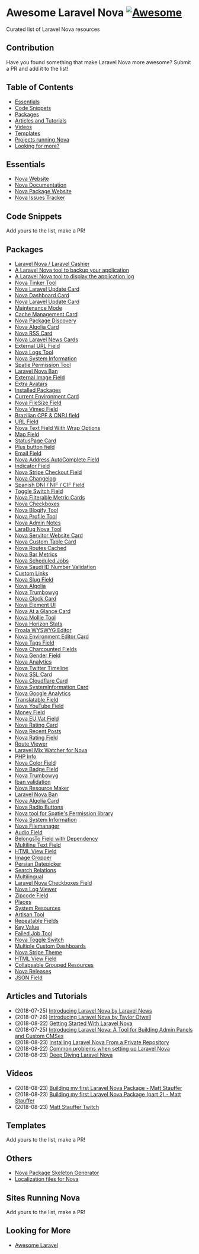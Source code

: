 # Awesome Laravel Nova [![Awesome](https://cdn.rawgit.com/sindresorhus/awesome/d7305f38d29fed78fa85652e3a63e154dd8e8829/media/badge.svg)](https://github.com/sindresorhus/awesome)

Curated list of Laravel Nova resources

## Contribution
Have you found something that make Laravel Nova more awesome? Submit a PR and add it to the list!

## Table of Contents
- [Essentials](#essentials)
- [Code Snippets](#code-snippets)
- [Packages](#packages)
- [Articles and Tutorials](#articles-and-tutorials)
- [Videos](#videos)
- [Templates](#templates)
- [Projects running Nova](#sites-running-nova)
- [Looking for more?](#looking-for-more)

## Essentials
* [Nova Website](http://nova.laravel.com)
* [Nova Documentation](http://nova.laravel.com/docs)
* [Nova Package Website](https://novapackages.com/)
* [Nova Issues Tracker](https://github.com/laravel/nova-issues)

## Code Snippets
Add yours to the list, make a PR!

## Packages
* [Laravel Nova / Laravel Cashier](https://github.com/themsaid/nova-cashier-manager)
* [A Laravel Nova tool to backup your application](https://github.com/spatie/nova-backup-tool)
* [A Laravel Nova tool to display the application log](https://github.com/spatie/nova-tail-tool)
* [Nova Tinker Tool](https://github.com/beyondcode/nova-tinker-tool)
* [Nova Laravel Update Card](https://github.com/beyondcode/nova-laravel-update-card)
* [Nova Dashboard Card](https://novapackages.com/packages/6)
* [Nova Laravel Update Card](https://github.com/beyondcode/nova-laravel-update-card)
* [Maintenance Mode](https://novapackages.com/packages/8)
* [Cache Management Card](https://novapackages.com/packages/9)
* [Nova Package Discovery](https://novapackages.com/packages/10)
* [Nova Algolia Card](https://github.com/nicolasbeauvais/nova-algolia-card)
* [Nova RSS Card](https://github.com/beyondcode/nova-rss-card)
* [Nova Laravel News Cards](https://github.com/peterbrinck/nova-laravel-news)
* [External URL Field](https://novapackages.com/packages/12)
* [Nova Logs Tool](https://novapackages.com/packages/13)
* [Nova System Information](https://novapackages.com/packages/14)
* [Spatie Permission Tool](https://novapackages.com/packages/15)
* [Laravel Nova Ban](https://novapackages.com/packages/16)
* [External Image Field](https://novapackages.com/packages/chaseconey/nova-external-image)
* [Extra Avatars](https://novapackages.com/packages/davidpiesse/nova-avatars)
* [Installed Packages](https://novapackages.com/packages/sidis405/nova-installed-packages)
* [Current Environment Card](https://novapackages.com/packages/radermacher/nova-current-environment-card)
* [Nova FileSize Field](https://novapackages.com/packages/itiden/nova-file-size-field)
* [Nova Vimeo Field](https://novapackages.com/packages/tanjemark/nova-vimeo-field)
* [Brazilian CPF & CNPJ field](https://novapackages.com/packages/r64/nova-cpf-cnpj-field)
* [URL Field](https://novapackages.com/packages/inspheric/nova-url-field)
* [Nova Text Field With Wrap Options](https://novapackages.com/packages/treestoneit/text-wrap)
* [Map Field](https://novapackages.com/packages/davidpiesse/nova-map)
* [StatusPage Card](https://novapackages.com/packages/davidpiesse/nova-statuspage)
* [Plus button field](https://novapackages.com/packages/jorgv/nova-plus-button)
* [Email Field](https://novapackages.com/packages/inspheric/nova-email-field)
* [Nova Address AutoComplete Field](https://novapackages.com/packages/naif/address_autocomplete)
* [Indicator Field](https://novapackages.com/packages/inspheric/nova-indicator-field)
* [Nova Stripe Checkout Field](https://novapackages.com/packages/depsimon/nova-stripe-checkout-field)
* [Nova Changelog](https://novapackages.com/packages/orlyapps/nova-changelog)
* [Spanish DNI / NIF / CIF Field](https://novapackages.com/packages/r64/nova-dni-field)
* [Toggle Switch Field](https://novapackages.com/packages/davidpiesse/nova-toggle)
* [Nova Filterable Metric Cards](https://novapackages.com/packages/beyondcode/nova-filterable-cards)
* [Nova Checkboxes](https://novapackages.com/packages/fourstacks/nova-checkboxes)
* [Nova Blogify Tool](https://novapackages.com/packages/mattmangoni/nova-blogify-tool)
* [Nova Profile Tool](https://novapackages.com/packages/runlinenl/nova-profile-tool)
* [Nova Admin Notes](https://novapackages.com/packages/itainathaniel/nova-admin-notes)
* [LaraBug Nova Tool](https://novapackages.com/packages/larabug/nova-larabug-tool)
* [Nova Servitor Website Card](https://novapackages.com/packages/servitorhq/nova-servitor-monitor-card)
* [Nova Custom Table Card](https://novapackages.com/packages/m-a-k-o/nova-custom-table-card)
* [Nova Routes Cached](https://novapackages.com/packages/wilburpowery/routes-cached)
* [Nova Bar Metrics](https://novapackages.com/packages/insenseanalytics/nova-bar-metrics)
* [Nova Scheduled Jobs](https://novapackages.com/packages/llaski/nova-scheduled-jobs)
* [Nova Saudi ID Number Validation](https://novapackages.com/packages/naif/saudi_id_number)
* [Custom Links](https://novapackages.com/packages/vmitchell85/nova-links)
* [Nova Slug Field](https://novapackages.com/packages/benjaminhirsch/nova-slug-field)
* [Nova Algolia](https://novapackages.com/packages/nathanheffley/nova-algolia)
* [Nova Trumbowyg](https://novapackages.com/packages/alfonsobries/nova-trumbowyg)
* [Nova Clock Card](https://novapackages.com/packages/chris-ware/nova-clock-card)
* [Nova Element UI](https://novapackages.com/packages/nightkit/nova-element-ui)
* [Nova At a Glance Card](https://novapackages.com/packages/nickfairchild/nova-at-a-glance-card)
* [Nova Mollie Tool](https://novapackages.com/packages/taronyuu/nova-mollie-tool)
* [Nova Horizon Stats](https://novapackages.com/packages/kreitje/nova-horizon-stats)
* [Froala WYSWYG Editor](https://novapackages.com/packages/alfonsobries/nova-froala-editor)
* [Nova Environment Editor Card](https://novapackages.com/packages/marianvlad/nova-env-card)
* [Nova Tags Field](https://novapackages.com/packages/spatie/nova-tags-field)
* [Nova Charcounted Fields](https://novapackages.com/packages/elevate-digital/nova-charcounted-fields)
* [Nova Gender Field](https://novapackages.com/packages/laravel-nova-fields/gender)
* [Nova Analytics](https://novapackages.com/packages/bjorndcode/nova-analytics)
* [Nova Twitter Timeline](https://novapackages.com/packages/naif/nova-twitter-timeline)
* [Nova SSL Card](https://novapackages.com/packages/marianvlad/nova-ssl-card)
* [Nova Cloudflare Card](https://novapackages.com/packages/zOxta/nova-cloudflare-card)
* [Nova SystemInformation Card](https://novapackages.com/packages/nova-cards/system-information-card)
* [Nova Google Analytics](https://novapackages.com/packages/tightenco/nova-google-analytics)
* [Translatable Field](https://novapackages.com/packages/mrmonat/nova-translatable)
* [Nova YouTube Field](https://novapackages.com/packages/nova-fields/youtube)
* [Money Field](https://novapackages.com/packages/vyuldashev/nova-money-field)
* [Nova EU Vat Field](https://novapackages.com/packages/napp/nova-vat-validation)
* [Nova Rating Card](https://novapackages.com/packages/nova-cards/rating-card)
* [Nova Recent Posts](https://novapackages.com/packages/mattmangoni/nova-recent-posts)
* [Nova Rating Field](https://novapackages.com/packages/nova-fields/rating)
* [Route Viewer](https://novapackages.com/packages/sbine/route-viewer)
* [Laravel Mix Watcher for Nova](https://novapackages.com/packages/owenmelbz/nova-watcher)
* [PHP Info](https://novapackages.com/packages/davidpiesse/nova-phpinfo)
* [Nova Color Field](https://novapackages.com/packages/timothyasp/nova-color-field)
* [Nova Badge Field](https://novapackages.com/packages/timothyasp/nova-badge-field)
* [Nova Trumbowyg](https://novapackages.com/packages/johnathan/nova-trumbowyg)
* [Iban validation](https://novapackages.com/packages/wotta/iban-validation)
* [Nova Resource Maker](https://novapackages.com/packages/inani/nova-resource-maker)
* [Laravel Nova Ban](https://novapackages.com/packages/cybercog/laravel-nova-ban)
* [Nova Algolia Card](https://novapackages.com/packages/nicolasbeauvais/nova-algolia-card)
* [Nova Radio Buttons](https://novapackages.com/packages/owenmelbz/nova-radio-field)
* [Nova tool for Spatie's Permission library](https://novapackages.com/packages/vyuldashev/nova-permission)
* [Nova System Information](https://novapackages.com/packages/coreproc/nova-system-info-card)
* [Nova Filemanager](https://novapackages.com/packages/infinety-es/nova-filemanager)
* [Audio Field](https://novapackages.com/packages/davidpiesse/nova-audio)
* [BelongsTo Field with Dependency](https://novapackages.com/packages/orlyapps/nova-belongsto-depend)
* [Multiline Text Field](https://novapackages.com/packages/orlyapps/nova-multiline-text)
* [HTML View Field](https://novapackages.com/packages/treestoneit/html)
* [Image Cropper](https://novapackages.com/packages/r64/nova-image-cropper)
* [Persian Datepicker](https://novapackages.com/packages/aloko/nova-persian-datepicker)
* [Search Relations](https://novapackages.com/packages/titasgailius/search-relations)
* [Multilingual](https://novapackages.com/packages/digitalcloud/multilingual-nova)
* [Laravel Nova Checkboxes Field](https://novapackages.com/packages/silvanite/novafieldcheckboxes)
* [Nova Log Viewer](https://novapackages.com/packages/php-junior/nova-logs)
* [Zipcode Field](https://novapackages.com/packages/digitalcloud/zipcode-nova)
* [Places](https://novapackages.com/packages/hnassr/nova-places)
* [System Resources](https://novapackages.com/packages/gijsg/system-resources)
* [Artisan Tool](https://novapackages.com/packages/pragmarx/artisan-tool)
* [Repeatable Fields](https://novapackages.com/packages/fourstacks/nova-repeatable-fields)
* [Key Value](https://novapackages.com/packages/hnassr/nova-key-value)
* [Failed Job Tool](https://novapackages.com/packages/kregel/nova-failed-jobs-tool)
* [Nova Toggle Switch](https://novapackages.com/packages/naif/toggle)
* [Multiple Custom Dashboards](https://novapackages.com/packages/alexbowers/nova-multiple-dashboard)
* [Nova Stripe Theme](https://novapackages.com/packages/jameslkingsley/nova-stripe-theme)
* [HTML View Field](https://novapackages.com/packages/treestoneit/html)
* [Collapsable Grouped Resources](https://novapackages.com/packages/alexbowers/nova-categorise-resources)
* [Nova Releases](https://novapackages.com/packages/tightenco/nova-releases)
* [JSON Field](https://novapackages.com/packages/64robots/nova-json)

## Articles and Tutorials
* (2018-07-25) [Introducing Laravel Nova by Laravel News](https://laravel-news.com/laravel-nova)
* (2018-07-26) [Introducing Laravel Nova by Taylor Otwell](https://medium.com/@taylorotwell/introducing-laravel-nova-7df0c9f67273)
* (2018-08-22) [Getting Started With Laravel Nova](https://nick-basile.com/blog/post/getting-started-with-laravel-nova)
* (2018-07-25) [Introducing Laravel Nova: A Tool for Building Admin Panels and Custom CMSes](https://mattstauffer.com/blog/introducing-laravel-nova-a-tool-for-building-admin-panels-and-custom-cmses/)
* (2018-08-23) [Installing Laravel Nova From a Private Repository](https://medium.com/@jimwright_93568/installing-laravel-nova-from-a-private-repository-11ed5e929d32)
* (2018-08-22) [Common problems when setting up Laravel Nova](https://medium.com/@franz_40702/common-problems-when-setting-up-laravel-nova-fcd651731cc8)
* (2018-08-23) [Deep Diving Laravel Nova](https://medium.com/@nickjbasile/deep-diving-laravel-nova-6eb413a081ee)

## Videos
* (2018-08-23) [Building my first Laravel Nova Package - Matt Stauffer](https://www.youtube.com/watch?v=rgbdlVleH0M) 
* (2018-08-23) [Building my first Laravel Nova Package (part 2) - Matt Stauffer](https://www.youtube.com/watch?v=-Rmm2m_0f_Y) 
* (2018-08-23) [Matt Stauffer Twitch](https://www.twitch.tv/mattstauffer/videos/all)

## Templates
Add yours to the list, make a PR!

## Others
* [Nova Package Skeleton Generator](https://github.com/spatie/skeleton-nova-tool)
* [Localization files for Nova](https://github.com/franzdumfart/laravel-nova-localizations)

## Sites Running Nova
Add yours to the list, make a PR!

## Looking for More
* [Awesome Laravel](https://github.com/chiraggude/awesome-laravel)
